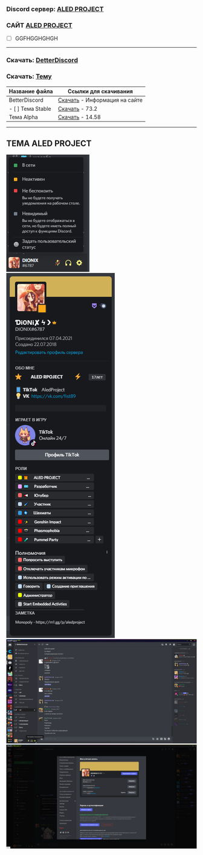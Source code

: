 ### Discord сервер: [ALED PROJECT](https://discord.gg/rQHRex2)
### САЙТ [ALED PROJECT](https://aledproject.github.io)
- [ ] GGFHGGHGHGH
---
### Скачать: [DetterDiscord](https://BetterDiscord.app)
### Скачать: [Тему](https://github.com/ALEDPROJECT/ALED-THEME/releases/download/Stable/aledproject.theme.css)
Название файла | Ссылки для скачивания
------------ | -------------
BetterDiscord | [Скачать](https://BetterDiscord.app) - Информация на сайте
- [ ] Тема Stable | [Скачать](https://github.com/ALEDPROJECT/ALED-THEME/releases/download/Stable/aledproject.theme.css) - 73.2
Тема Alpha | [Скачать](https://github.com/ALEDPROJECT/ALED-THEME/releases/download/S-14.58/aledproject.theme.css) - 14.58
---
## ТЕМА ALED PROJECT 
![](statusmenu.png) ![](profile.png) ![](theme.png) ![](settings.png)
